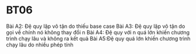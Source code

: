 # BT06
Bài A2: Đệ quy lặp vô tận do thiếu base case
Bài A3: Đệ quy lặp vô tận do gọi về chính nó không thay đổi n
Bài A4: Đệ quy với n quá lớn khiến chương trình chạy lâu và không ra kết quả
Bài A5:Đệ quy quá lớn khiến chương trình chạy lâu do nhiều phép tính 
